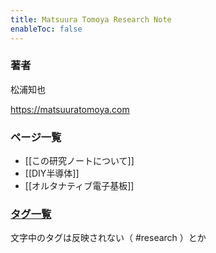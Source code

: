 ```yaml
---
title: Matsuura Tomoya Research Note 
enableToc: false
---
```


### 著者

松浦知也

https://matsuuratomoya.com

### ページ一覧

- [[この研究ノートについて]]
- [[DIY半導体]]
- [[オルタナティブ電子基板]]

### [タグ一覧](/tags)

文字中のタグは反映されない（ #research ）とか